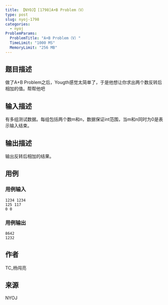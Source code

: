 ```yaml
---
title: 【NYOJ】[1798]A+B Problem（V）
type: post
slug: nyoj-1798
categories:
  - nyoj
ProblemParams:
  ProblemTitle: "A+B Problem（V）"
  TimeLimit: "1000 MS"
  MemoryLimit: "256 MB"
---
```


## 题目描述

做了A+B Problem之后，Yougth感觉太简单了，于是他想让你求出两个数反转后相加的值。帮帮他吧

## 输入描述

有多组测试数据。每组包括两个数m和n，数据保证int范围，当m和n同时为0是表示输入结束。

## 输出描述

输出反转后相加的结果。

## 用例

### 用例输入

```
1234 1234
125 117
0 0
```
  

### 用例输出

```
8642
1232
```

## 作者

TC\_杨闯亮

## 来源

NYOJ
